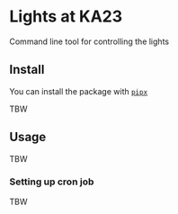 # Lights at KA23

Command line tool for controlling the lights

## Install
You can install the package with [`pipx`](https://github.com/pypa/pipx)

TBW

## Usage
TBW

### Setting up cron job
TBW